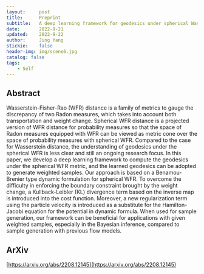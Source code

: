 ```yaml
---
layout:     post
title:      Preprint
subtitle:   A deep learning framework for geodesics under spherical Wasserstein-Fisher-Rao metric and its application for weighted sample generation
date:       2022-9-21
updated:    2022-9-22
author:     Jing Yang
stickie:    false
header-img: img/scene6.jpg
catalog: false
tags:
    - Self
---
```


## Abstract

Wasserstein-Fisher-Rao (WFR) distance is a family of metrics to gauge the discrepancy of two Radon measures, which takes into account both transportation and weight change. Spherical WFR distance is a projected version of WFR distance for probability measures so that the space of Radon measures equipped with WFR can be viewed as metric cone over the space of probability measures with spherical WFR. Compared to the case for Wasserstein distance, the understanding of geodesics under the spherical WFR is less clear and still an ongoing research focus. In this paper, we develop a deep learning framework to compute the geodesics under the spherical WFR metric, and the learned geodesics can be adopted to generate weighted samples. Our approach is based on a Benamou-Brenier type dynamic formulation for spherical WFR. To overcome the difficulty in enforcing the boundary constraint brought by the weight change, a Kullback-Leibler (KL) divergence term based on the inverse map is introduced into the cost function. Moreover, a new regularization term using the particle velocity is introduced as a substitute for the Hamilton-Jacobi equation for the potential in dynamic formula. When used for sample generation, our framework can be beneficial for applications with given weighted samples, especially in the Bayesian inference, compared to sample generation with previous flow models.

## ArXiv

[https://arxiv.org/abs/2208.12145](https://arxiv.org/abs/2208.12145)

